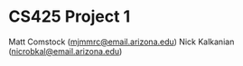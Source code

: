 # CS425 Project 1

Matt Comstock (mjmmrc@email.arizona.edu)
Nick Kalkanian (nicrobkal@email.arizona.edu)
